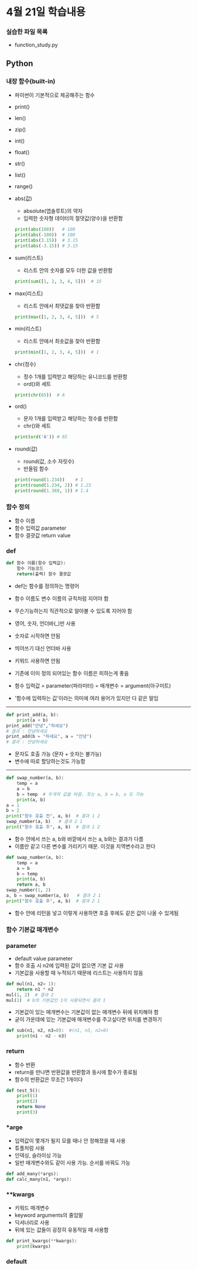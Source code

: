# 4월 21일 학습내용
### 실습한 파일 목록
- function_study.py
  
## Python
### 내장 함수(built-in)
- 파이썬이 기본적으로 제공해주는 함수
- print()
- len()
- zip()
- int()
- float()
- str()
- list()
- range()

- abs(값)
  - absolute(앱솔루트)의 약자
  - 입력한 숫자형 데이터의 절댓값(양수)을 반환함
  ```python   
  print(abs(100))   # 100
  print(abs(-100))  # 100
  print(abs(3.15))  # 3.15
  print(abs(-3.15)) # 3.15
  ```
- sum(리스트)
    - 리스트 안의 숫자를 모두 더한 값을 반환함
    ```python
    print(sum([1, 2, 3, 4, 5]))  # 15
    ```
- max(리스트)
    - 리스트 안에서 최댓값을 찾아 반환함 
    ```python
    print(max([1, 2, 3, 4, 5]))  # 5
    ```
- min(리스트)
    - 리스트 안에서 최솟값을 찾아 반환함 
    ```python
    print(min([1, 2, 3, 4, 5]))  # 1
    ```
- chr(정수)
  - 정수 1개를 입력받고 해당하는 유니코드를 반환함 
  - ord()와 세트
  ```python
  print(chr(65))  # A
  ```
- ord()
  - 문자 1개를 입력받고 해당하는 정수를 반환함
  - chr()와 세트
  ```python
  print(ord('A')) # 65
  ```
- round(값)
  - round(값, 소수 자릿수)
  - 반올림 함수
  ```python
  print(round(1.234))    # 1
  print(round(1.234, 2)) # 1.23
  print(round(1.369, 1)) # 1.4
  ```
### 함수 정의
- 함수 이름
- 함수 입력값 parameter
- 함수 결괏값 return value
### def
```python
def 함수 이름(함수 입력값):
    함수 기능코드
    return(출력) 함수 결괏값
```
- def는 함수를 정의하는 명령어
- 함수 이름도 변수 이름의 규칙처럼 지어야 함
- 무슨기능하는지 직관적으로 알아볼 수 있도록 지어야 함
- 영어, 숫자, 언더바(_)만 사용
- 숫자로 시작하면 안됨
- 띄어쓰기 대신 언더바 사용
- 키워드 사용하면 안됨
- 기존에 이미 정의 되어있는 함수 이름은 피하는게 좋음

- 함수 입력값 = parameter(파라미터) = 매개변수 = argument(아구미트) 
- '함수에 입력하는 값'이라는 의미에 여러 용어가 있지만 다 같은 말임
------
```python
def print_add(a, b):
    print(a + b)
print_add("안녕","하세요")
# 결과 : 안녕하세요
print_add(b = "하세요", a = "안녕")
# 결과 : 안녕하세요
```
- 문자도 호출 가능 (문자 + 숫자는 불가능)
- 변수에 따로 할당하는것도 가능함
------
```python
def swap_number(a, b):
    temp = a
    a = b
    b = temp  # 두개의 값을 바꿈. 또는 a, b = b, a 도 가능
    print(a, b)
a = 1
b = 2
print("함수 호출 전", a, b)  # 결과 1 2
swap_number(a, b)   # 결과 2 1
print("함수 호출 후", a, b)  # 결과 1 2
```
- 함수 안에서 쓰는 a, b와 바깥에서 쓰는 a, b와는 결과가 다름
- 이름만 같고 다른 변수를 가리키기 때문. 이것을 지역변수라고 한다
```python
def swap_number(a, b):
    temp = a
    a = b
    b = temp 
    print(a, b)
    return a, b  
swap_number(1, 2)
a, b = swap_number(a, b)   # 결과 2 1
print("함수 호출 후", a, b)  # 결과 2 1 
```
- 함수 안에 리턴을 넣고 이렇게 사용하면 호출 후에도 같은 값이 나올 수 있게됨

### 함수 기본값 매개변수
### parameter
- default value parameter
- 함수 호출 시 n2에 입력된 값이 없으면 기본 값 사용
- 기본값을 사용할 때 누적되기 때문에  리스트는 사용하지 않음
```python
def mul(n1, n2= 1):
    return n1 * n2
mul(1, 2)  # 결과 2
mul(1)  # b의 기본값인 1이 사용되면서 결과 1
```
- 기본값이 있는 매개변수는 기본값이 없는 매개변수 뒤에 위치해야 함
- 굳이 가운데에 있는 기본값에 매개변수를 주고싶다면 위치를 변경하기 
```python
def sub(n1, n2, n3=0):  #(n1, n3, n2=0)
    print(n1 - n2 - n3)
```
### return
- 함수 반환
- return을 만나면 반환값을 반환함과 동시에 함수가 종료됨
- 함수의 반환값은 무조건 1개이다
```python
def test_5():
    print(1)
    print(2)
    return None
    print(3)
```
### *arge
- 입력값이 몇개가 될지 모를 때나 안 정해졌을 때 사용
- 튜플처럼 사용
- 인덱싱, 슬라이싱 가능
- 일반 매개변수와도 같이 사용 가능. 순서를 바꿔도 가능
```python
def add_many(*args):
def calc_many(n1, *args):  
```
### **kwargs
- 키워드 매개변수
- keyword arguments의 줄임말
- 딕셔너리로 사용
- 뒤에 있는 값들이 굉장히 유동적일 때 사용함
```python
def print_kwargs(**kwargs):
    print(kwargs)
```
### default
